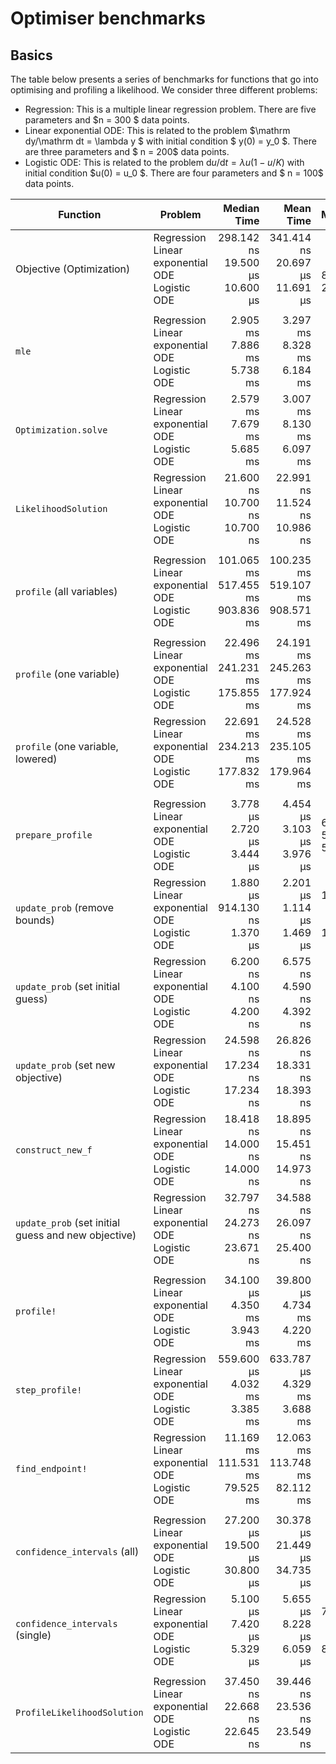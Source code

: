 # Optimiser benchmarks
## Basics
The table below presents a series of benchmarks for functions that go into 
optimising and profiling a likelihood. We consider three different problems:
   - Regression: This is a multiple linear regression problem. There are five parameters and    $n = 300 $ data points.
   - Linear exponential ODE: This is related to the problem     $\mathrm dy/\mathrm dt = \lambda y $ with initial condition   $ y(0) = y_0   $. There are three parameters and $ n = 200$ data points.
   - Logistic ODE: This is related to the problem     $\mathrm du/\mathrm dt = \lambda u (1 - u/K)$ with initial condition   $u(0) = u_0  $.    There are four parameters and   $ n = 100$ data points.

| Function | Problem | Median Time | Mean Time | Memory | Allocations |
|---|---|--:|--:|--:|--:|
| Objective (Optimization) | Regression<br>Linear exponential ODE<br>Logistic ODE | 298.142 ns<br>19.500 μs<br>10.600 μs | 341.414 ns<br>20.697 μs<br>11.691 μs | 80 bytes<br>8.08 KiB<br>2.45 KiB | 2<br>13<br>12 |
| | | | | | |
| `mle` | Regression<br>Linear exponential ODE<br>Logistic ODE | 2.905 ms<br>7.886 ms<br>5.738 ms | 3.297 ms<br>8.328 ms<br>6.184 ms | 3.50 MiB<br>3.03 MiB<br>1.20 MiB | 7894<br>7205<br>8591 |
| `Optimization.solve` | Regression<br>Linear exponential ODE<br>Logistic ODE | 2.579 ms<br>7.679 ms<br>5.685 ms | 3.007 ms<br>8.130 ms<br>6.097 ms | 3.50 MiB<br>3.03 MiB<br>1.20 MiB | 7894<br>7205<br>8591 |
| `LikelihoodSolution` | Regression<br>Linear exponential ODE<br>Logistic ODE | 21.600 ns<br>10.700 ns<br>10.700 ns | 22.991 ns<br>11.524 ns<br>10.986 ns | 0 bytes<br>0 bytes<br>0 bytes | 0<br>0<br>0 |
| | | | | | |
| `profile` (all variables) | Regression<br>Linear exponential ODE<br>Logistic ODE | 101.065 ms<br>517.455 ms<br>903.836 ms | 100.235 ms<br>519.107 ms<br>908.571 ms | 101.74 MiB<br>198.69 MiB<br>220.20 MiB | 615631<br>857493<br>2680643 |
| | | | | | |
| `profile` (one variable) | Regression<br>Linear exponential ODE<br>Logistic ODE | 22.496 ms<br>241.231 ms<br>175.855 ms | 24.191 ms<br>245.263 ms<br>177.924 ms | 24.57 MiB<br>84.82 MiB<br>41.44 MiB | 143517<br>360645<br>503121 |
| `profile` (one variable, lowered) | Regression<br>Linear exponential ODE<br>Logistic ODE | 22.691 ms<br>234.213 ms<br>177.832 ms | 24.528 ms<br>235.105 ms<br>179.964 ms | 24.57 MiB<br>84.82 MiB<br>41.44 MiB | 143517<br>360645<br>503121 |
| | | | | | |
| `prepare_profile` | Regression<br>Linear exponential ODE<br>Logistic ODE | 3.778 μs<br>2.720 μs<br>3.444 μs | 4.454 μs<br>3.103 μs<br>3.976 μs | 6.23 KiB<br>5.09 KiB<br>5.64 KiB | 80<br>50<br>65 |
| `update_prob` (remove bounds) | Regression<br>Linear exponential ODE<br>Logistic ODE | 1.880 μs<br>914.130 ns<br>1.370 μs | 2.201 μs<br>1.114 μs<br>1.469 μs | 1.50 KiB<br>864 bytes<br>1.16 KiB | 46<br>26<br>36 |
| `update_prob` (set initial guess) | Regression<br>Linear exponential ODE<br>Logistic ODE | 6.200 ns<br>4.100 ns<br>4.200 ns | 6.575 ns<br>4.590 ns<br>4.392 ns | 0 bytes<br>0 bytes<br>0 bytes | 0<br>0<br>0 |
| `update_prob` (set new objective) | Regression<br>Linear exponential ODE<br>Logistic ODE | 24.598 ns<br>17.234 ns<br>17.234 ns | 26.826 ns<br>18.331 ns<br>18.393 ns | 0 bytes<br>0 bytes<br>0 bytes | 0<br>0<br>0 |
| `construct_new_f` | Regression<br>Linear exponential ODE<br>Logistic ODE | 18.418 ns<br>14.000 ns<br>14.000 ns | 18.895 ns<br>15.451 ns<br>14.973 ns | 0 bytes<br>0 bytes<br>0 bytes | 0<br>0<br>0 |
| `update_prob` (set initial guess and new objective) | Regression<br>Linear exponential ODE<br>Logistic ODE | 32.797 ns<br>24.273 ns<br>23.671 ns | 34.588 ns<br>26.097 ns<br>25.400 ns | 0 bytes<br>0 bytes<br>0 bytes | 0<br>0<br>0 |
| | | | | | |
| `profile!` | Regression<br>Linear exponential ODE<br>Logistic ODE | 34.100 μs<br>4.350 ms<br>3.943 ms | 39.800 μs<br>4.734 ms<br>4.220 ms | 36.92 KiB<br>1.69 MiB<br>1.05 MiB | 237<br>7164<br>12733 |
| `step_profile!` | Regression<br>Linear exponential ODE<br>Logistic ODE | 559.600 μs<br>4.032 ms<br>3.385 ms | 633.787 μs<br>4.329 ms<br>3.688 ms | 604.70 KiB<br>1.51 MiB<br>918.64 KiB | 3324<br>6424<br>10888 |
| `find_endpoint!` | Regression<br>Linear exponential ODE<br>Logistic ODE | 11.169 ms<br>111.531 ms<br>79.525 ms | 12.063 ms<br>113.748 ms<br>82.112 ms | 12.28 MiB<br>40.40 MiB<br>18.63 MiB | 71700<br>171784<br>226129 |
| | | | | | |
| `confidence_intervals` (all) | Regression<br>Linear exponential ODE<br>Logistic ODE | 27.200 μs<br>19.500 μs<br>30.800 μs | 30.378 μs<br>21.449 μs<br>34.735 μs | 41.41 KiB<br>26.67 KiB<br>45.34 KiB | 70<br>44<br>57 |
| `confidence_intervals` (single) | Regression<br>Linear exponential ODE<br>Logistic ODE | 5.100 μs<br>7.420 μs<br>5.329 μs | 5.655 μs<br>8.228 μs<br>6.059 μs | 7.39 KiB<br>11.06 KiB<br>8.22 KiB | 13<br>13<br>13 |
| | | | | | |
| `ProfileLikelihoodSolution` | Regression<br>Linear exponential ODE<br>Logistic ODE | 37.450 ns<br>22.668 ns<br>22.645 ns | 39.446 ns<br>23.536 ns<br>23.549 ns | 0 bytes<br>0 bytes<br>0 bytes | 0<br>0<br>0 |
